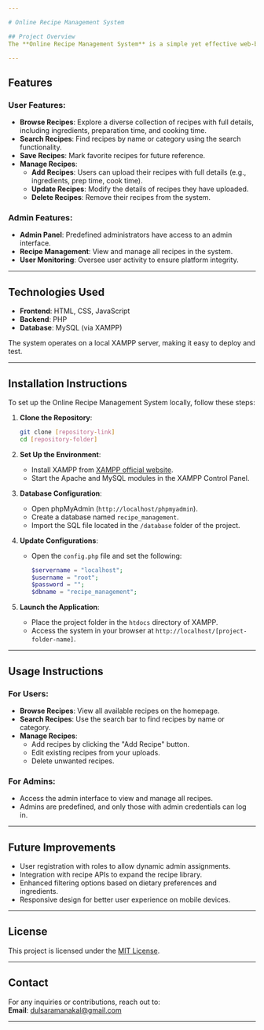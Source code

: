 ```yaml
---

# Online Recipe Management System  

## Project Overview  
The **Online Recipe Management System** is a simple yet effective web-based platform designed to streamline how users manage and explore recipes. Developed as part of a university project, this system offers an intuitive interface for users to upload, update, and manage recipes while providing an administrative layer for predefined administrators.  

---
```


## Features  

### User Features:  
- **Browse Recipes**: Explore a diverse collection of recipes with full details, including ingredients, preparation time, and cooking time.  
- **Search Recipes**: Find recipes by name or category using the search functionality.  
- **Save Recipes**: Mark favorite recipes for future reference.  
- **Manage Recipes**:  
  - **Add Recipes**: Users can upload their recipes with full details (e.g., ingredients, prep time, cook time).  
  - **Update Recipes**: Modify the details of recipes they have uploaded.  
  - **Delete Recipes**: Remove their recipes from the system.  

### Admin Features:  
- **Admin Panel**: Predefined administrators have access to an admin interface.  
- **Recipe Management**: View and manage all recipes in the system.  
- **User Monitoring**: Oversee user activity to ensure platform integrity.  

---

## Technologies Used  
- **Frontend**: HTML, CSS, JavaScript  
- **Backend**: PHP  
- **Database**: MySQL (via XAMPP)  

The system operates on a local XAMPP server, making it easy to deploy and test.  

---

## Installation Instructions  
To set up the Online Recipe Management System locally, follow these steps:  

1. **Clone the Repository**:  
   ```bash  
   git clone [repository-link]  
   cd [repository-folder]  
   ```  

2. **Set Up the Environment**:  
   - Install XAMPP from [XAMPP official website](https://www.apachefriends.org/).  
   - Start the Apache and MySQL modules in the XAMPP Control Panel.  

3. **Database Configuration**:  
   - Open phpMyAdmin (`http://localhost/phpmyadmin`).  
   - Create a database named `recipe_management`.  
   - Import the SQL file located in the `/database` folder of the project.  

4. **Update Configurations**:  
   - Open the `config.php` file and set the following:  
     ```php  
     $servername = "localhost";  
     $username = "root";  
     $password = "";  
     $dbname = "recipe_management";  
     ```  

5. **Launch the Application**:  
   - Place the project folder in the `htdocs` directory of XAMPP.  
   - Access the system in your browser at `http://localhost/[project-folder-name]`.  

---

## Usage Instructions  

### For Users:  
- **Browse Recipes**: View all available recipes on the homepage.  
- **Search Recipes**: Use the search bar to find recipes by name or category.  
- **Manage Recipes**:  
  - Add recipes by clicking the "Add Recipe" button.  
  - Edit existing recipes from your uploads.  
  - Delete unwanted recipes.  

### For Admins:  
- Access the admin interface to view and manage all recipes.  
- Admins are predefined, and only those with admin credentials can log in.  

---

## Future Improvements  
- User registration with roles to allow dynamic admin assignments.  
- Integration with recipe APIs to expand the recipe library.  
- Enhanced filtering options based on dietary preferences and ingredients.  
- Responsive design for better user experience on mobile devices.  

---

## License  
This project is licensed under the [MIT License](LICENSE).  

---

## Contact  
For any inquiries or contributions, reach out to:  
**Email**: dulsaramanakal@gmail.com  

--- 
